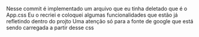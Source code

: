 Nesse commit é implementado um arquivo que eu tinha deletado que é o App.css
Eu o recriei e coloquei algumas funcionalidades que estão já refletindo dentro do projto
Uma atenção só para a fonte de google que está sendo carregada a partir desse css
